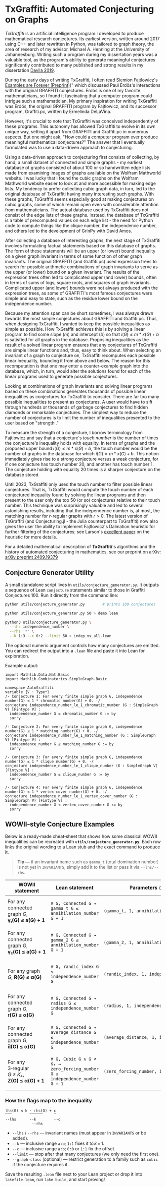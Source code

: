 # TxGraffiti: Automated Conjecturing on Graphs

*TxGraffiti* is an artificial intelligence program I developed to produce mathematical research conjectures.
Its earliest version, written around 2017 using C++ and later rewritten in Python, was tailored to graph theory,
the area of research of my advisor, Michael A. Henning at the University of Johannesburg. Writing such a program
during my dissertation years was a valuable tool, as the program's ability to generate meaningful conjectures
significantly contributed to many published and strong results in my dissertation [Davila 2019](https://ujcontent.uj.ac.za/esploro/outputs/9912111507691).

During the early days of writing TxGraffiti, I often read Siemion Fajtlowicz's [Examples are Forever (Preprint)](http://users.encs.concordia.ca/~chvatal/6621/fajtlowicz.pdf))"
which discussed Paul Erdös's interactions with the original GRAFFITI conjectures. Erdös is one of my favorite mathematicians,
so I found it fascinating that a computer program could intrigue such a mathematician. My primary inspiration for writing
TxGraffiti was Erdös, the original GRAFFITI program by Fajtlowicz, and its successor program, Graffiti.pc, written by Ermelinda DeLaVina.

However, it's crucial to note that TxGraffiti was conceived independently of these programs. This autonomy has allowed
TxGraffiti to evolve in its own unique way, setting it apart from GRAFFITI and Graffiti.pc in numerous aspects.
But one might ask, "How could a computer program ever produce meaningful mathematical conjectures?"
The answer that I eventually formulated was to use a data-driven approach to conjecturing.

Using a data-driven approach to conjecturing first consists of collecting, by hand, a small dataset of connected and simple
graphs - my earliest database of graphs consisted of about 100 or so handwritten edge lists made from examining images of
graphs available on the Wolfram Mathworld website. I was lucky that I found the cubic graphs on the Wolfram Mathworld website
easier to look at and more accessible for making edge lists. My tendency to prefer collecting cubic graph data, in turn,
led to the original database of TxGraffiti having many interesting such graphs. With these graphs, TxGraffiti seems
especially good at making conjectures on cubic graphs, some of which remain open even with considerable attention
from mathematicians. The actual database used by TxGraffiti does not consist of the edge lists of these graphs.
Instead, the database of TxGraffiti is a table of precomputed values on each edge list - the need for Python code to
compute things like the clique number, the independence number, and others led to the development of GrinPy with David Amos.

After collecting a database of interesting graphs, the next stage of TxGraffiti involves formulating factual statements
based on this database of graphs. The form of these statements will be an upper (or lower) bound inequality on a given
graph invariant in terms of some function of other graph invariants. The original GRAFFITI (and Graffiti.pc) used expression
trees to search for possible arithmetic combinations of graph invariants to serve as the upper (or lower) bound on a given
invariant. The results of the expression trees often led to complicated upper (and lower) bounds, often in terms of sums of
logs, square roots, and squares of graph invariants. Complicated upper (and lower) bounds were not always produced with the
expression trees, as some of GRAFFITI's most famous conjectures were simple and easy to state, such as the residue lower
bound on the independence number.

Because my attention span can be short sometimes, I was always drawn towards the most simple conjectures about GRAFFITI and
Graffiti.pc. Thus, when designing TxGraffiti, I wanted to keep the possible inequalities as simple as possible. How TxGraffiti
achieves this is by solving a linear program to find some slope ($m$) and intercept ($b$) so that $i(G) \leq m*x(G) + b$ is
satisfied for all graphs in the database. Proposing inequalities as the result of a solved linear program ensures that any
conjectures of TxGraffiti are simple linear functions and, thus, easy to think about. When selecting an invariant of a graph to
conjecture on, TxGraffiti recomputes each possible linear inequality, bounding it from above and below. The reason for this
recomputation is that one may enter a counter-example graph into the database, which, in turn, would alter the solutions found for
each of the linear programs used to generate possible conjectures.

Looking at combinations of graph invariants and solving linear programs based on these combinations generates thousands of possible
linear inequalities as conjectures for TxGraffiti to consider. There are far too many possible inequalities to present as conjectures.
A user would have to sift through hundreds or thousands of garbage conjectures to find hidden diamonds or remarkable conjectures.
The simplest way to reduce the number of conjectures is to limit the number of inequalities presented to the user based on "strength ."

To measure the strength of a conjecture, I borrow terminology from Fajtlowicz and say that a conjecture's *touch number* is the number
of times the conjecture's inequality holds with equality. In terms of graphs and the proposed upper bound $i(G) \leq m*x(G) + b$,
the touch number would be the number of graphs in the database for which $i(G) = m*x(G) + b$. This notion immediately gives rise
to a strong conjecture versus a weak conjecture, for if one conjecture has touch number 20, and another has touch number 1.
The conjecture holding with equality 20 times is a sharper conjecture on the database stored.

Until 2023, TxGraffiti only used the touch number to filter possible linear conjectures. That is, TxGraffiti would compute the touch number
of each conjectured inequality found by solving the linear programs and then present to the user only the top 50 (or so) conjectures relative
to their touch number. This technique was surprisingly valuable and led to several astonishing results, including that the independence number
is, at most, the matching number for $r$-regular graphs with $r>0$. The latest version of TxGraffiti (and Conjecturing.jl - the Julia counterpart to TxGraffiti)
now also gives the user the ability to implement Fajtlowicz's Dalmation heuristic for further filtering of the conjectures; see Larson's [excellent paper](https://www.sciencedirect.com/science/article/pii/S0004370215001575)
on the heuristic for more details.


For a detailed mathematical description of **TxGraffiti**'s algorithms and the history of automated conjecturing in mathematics, see our preprint on arXiv: [arXiv preprint 2409.19379](https://arxiv.org/abs/2409.19379)
## Conjecture Generator Utility

A small standalone script lives in `utils/conjecture_generator.py`. It outputs a sequence
of Lean `conjecture` statements similar to those in Graffiti Conjectures 100.
Run it directly from the command line:

```bash
python utils/conjecture_generator.py        # prints 100 conjectures

python utils/conjecture_generator.py 50 > demo.lean

python3 utils/conjecture_generator.py \
  --lhs independence_number \
  --rhs '*' \
  --k 1:3 --c 0:2 --limit 50 > indep_vs_all.lean
```

The optional numeric argument controls how many conjectures are emitted. You can
redirect the output into a `.lean` file and paste it into Lean for exploration.

Example output:

```
import Mathlib.Data.Nat.Basic
import Mathlib.Combinatorics.SimpleGraph.Basic

namespace AutoGraffiti
variable {V : Type*}
/- Conjecture 1: For every finite simple graph G, independence number(G) ≤ 1 * chromatic number(G) + 0. -/
conjecture independence_number_le_1_chromatic_number (G : SimpleGraph V) [Fintype V] :
  independence_number G ≤ chromatic_number G := by
  sorry

/- Conjecture 2: For every finite simple graph G, independence number(G) ≤ 1 * matching number(G) + 0. -/
conjecture independence_number_le_1_matching_number (G : SimpleGraph V) [Fintype V] :
  independence_number G ≤ matching_number G := by
  sorry

/- Conjecture 3: For every finite simple graph G, independence number(G) ≤ 1 * clique number(G) + 0. -/
conjecture independence_number_le_1_clique_number (G : SimpleGraph V) [Fintype V] :
  independence_number G ≤ clique_number G := by
  sorry

/- Conjecture 4: For every finite simple graph G, independence number(G) ≤ 1 * vertex cover number(G) + 0. -/
conjecture independence_number_le_1_vertex_cover_number (G : SimpleGraph V) [Fintype V] :
  independence_number G ≤ vertex_cover_number G := by
  sorry
```

## WOWII‑style Conjecture Examples

Below is a ready‑made cheat‑sheet that shows how some classical WOWII inequalities can be recreated with **`utils/conjecture_generator.py`**.  Each row links the original wording to a Lean stub and the exact command to produce it.

> **Tip —** if an invariant name such as `gamma_t` (total domination number) is not yet in `INVARIANTS`, simply add it to the list or pass it via `--lhs/--rhs`.

| WOWII statement                                   | Lean statement                                                              | Parameters `(lhs, k, rhs, c)`                      | Generator example                                                                                                                                                |
| ------------------------------------------------- | --------------------------------------------------------------------------- | -------------------------------------------------- | ---------------------------------------------------------------------------------------------------------------------------------------------------------------- |
| For any connected graph *G*, **γₜ(G) ≤ a(G) + 1** | `∀ G, Connected G → gamma_t G ≤ annihilation_number G + 1`                  | `(gamma_t, 1, annihilation_number, 1)`             | `python3 utils/conjecture_generator.py --lhs gamma_t --rhs annihilation_number --k 1:1 --c 1:1 --limit 1 > wowii_gt_a1.lean`                                     |
| For any connected graph *G*, **γ₂(G) ≤ a(G) + 1** | `∀ G, Connected G → gamma_2 G ≤ annihilation_number G + 1`                  | `(gamma_2, 1, annihilation_number, 1)`             | `python3 utils/conjecture_generator.py --lhs gamma_2 --rhs annihilation_number --k 1:1 --c 1:1 --limit 1 > wowii_g2_a1.lean`                                     |
| For any graph *G*, **R(G) ≤ α(G)**                | `∀ G, randic_index G ≤ independence_number G`                               | `(randic_index, 1, independence_number, 0)`        | `python3 utils/conjecture_generator.py --lhs randic_index --rhs independence_number --k 1:1 --c 0:0 --limit 1 > wowii_r_alpha.lean`                              |
| For any connected graph *G*, **r(G) ≤ α(G)**      | `∀ G, Connected G → radius G ≤ independence_number G`                       | `(radius, 1, independence_number, 0)`              | `python3 utils/conjecture_generator.py --lhs radius --rhs independence_number --k 1:1 --c 0:0 --limit 1 > wowii_r_small_alpha.lean`                              |
| For any connected graph *G*, **d̄(G) ≤ α(G)**     | `∀ G, Connected G → average_distance G ≤ independence_number G`             | `(average_distance, 1, independence_number, 0)`    | `python3 utils/conjecture_generator.py --lhs average_distance --rhs independence_number --k 1:1 --c 0:0 --limit 1 > wowii_dbar_alpha.lean`                       |
| For any 3‑regular *G ≠ K₄*, **Z(G) ≤ α(G) + 1**   | `∀ G, Cubic G ∧ G ≠ K₄ → zero_forcing_number G ≤ independence_number G + 1` | `(zero_forcing_number, 1, independence_number, 1)` | `python3 utils/conjecture_generator.py --lhs zero_forcing_number --rhs independence_number --k 1:1 --c 1:1 --limit 1 --graph-class cubic > wowii_zf_alpha1.lean` |

### How the flags map to the inequality

```text
lhs(G) ≤ k · rhs(G) + c
‾‾‾        ‾‾‾‾‾‾     ‾
--lhs      --k        --c
            --rhs
```

* `--lhs` / `--rhs` — invariant names (must appear in `INVARIANTS` or be added).
* `--k` — inclusive range `a:b`; `1:1` fixes it to *k* = 1.
* `--c` — inclusive range `a:b`; `0:0` or `1:1` fix the offset.
* `--limit` — stop after that many conjectures (we only need the first one).
* `--graph-class` (optional) — restrict generation to a family such as `cubic` if the conjecture requires it.

Save the resulting `.lean` file next to your Lean project or drop it into `lakefile.lean`, run `lake build`, and start proving!




